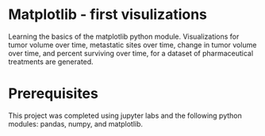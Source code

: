 # Matplotlib - first visulizations  
Learning the basics of the matplotlib python module. Visualizations for tumor volume over time, metastatic sites over time, change in tumor volume over time, and percent surviving over time, for a dataset of pharmaceutical treatments are generated. 

# Prerequisites
This project was completed using jupyter labs and the following python modules: pandas, numpy, and matplotlib.